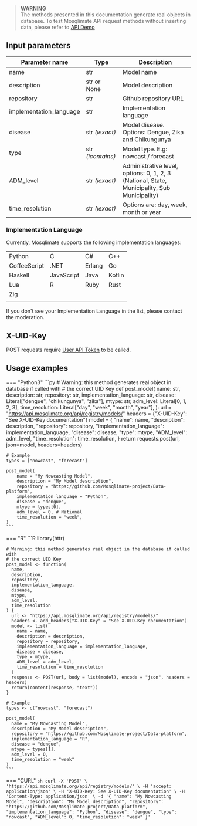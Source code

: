 > **WARNING**  
> The methods presented in this documentation generate real objects in database. To test Mosqlimate API request methods without inserting data, please refer to [API Demo](https://api.mosqlimate.org/api/docs)

## Input parameters 
| Parameter name | Type | Description |
|--|--|--|
| name | str | Model name | 
| description | str or None | Model description |
| repository | str | Github repository URL |
| implementation_language | str | Implementation language |
| disease | str _(iexact)_ | Model disease. Options: Dengue, Zika and Chikungunya |
| type | str _(icontains)_ | Model type. E.g: nowcast / forecast |
| ADM_level | str _(iexact)_ | Administrative level, options: 0, 1, 2, 3 (National, State, Municipality, Sub Municipality) |
| time_resolution | str _(iexact)_ | Options are: day, week, month or year |


### Implementation Language
Currently, Mosqlimate supports the following implementation languages:

|||||
|--|--|--|--|
| Python | C | C# | C++ | 
| CoffeeScript | .NET | Erlang | Go |
| Haskell | JavaScript | Java | Kotlin |
| Lua | R | Ruby | Rust |
| Zig |
||||

If you don't see your Implementation Language in the list, please contact the moderation.

## X-UID-Key
POST requests require [User API Token](uid-key.md) to be called.

## Usage examples

=== "Python3"
    ```py
    # Warning: this method generates real object in database if called with
    # the correct UID Key
    def post_model(
        name: str, 
        description: str, 
        repository: str, 
        implementation_language: str, 
        disease: Literal["dengue", "chikungunya", "zika"],
        mtype: str,
        adm_level: Literal[0, 1, 2, 3],
        time_resolution: Literal["day", "week", "month", "year"],
    ):
        url = "https://api.mosqlimate.org/api/registry/models/"
        headers = {"X-UID-Key": "See X-UID-Key documentation"}
        model = {
            "name": name,
            "description": description,
            "repository": repository,
            "implementation_language": implementation_language,
            "disease": disease,
            "type": mtype,
            "ADM_level": adm_level,
            "time_resolution": time_resolution,
        }
        return requests.post(url, json=model, headers=headers)


    # Example
    types = ["nowcast", "forecast"]

    post_model(
        name = "My Nowcasting Model",
        description = "My Model description",
        repository = "https://github.com/Mosqlimate-project/Data-platform",
        implementation_language = "Python",
        disease = "dengue",
        mtype = types[0],
        adm_level = 0, # National
        time_resolution = "week",
    )
    ```

=== "R"
    ```R
    library(httr)

    # Warning: this method generates real object in the database if called with
    # the correct UID Key
    post_model <- function(
      name,
      description,
      repository,
      implementation_language,
      disease,
      mtype,
      adm_level,
      time_resolution
    ) {
      url <- "https://api.mosqlimate.org/api/registry/models/"
      headers <- add_headers("X-UID-Key" = "See X-UID-Key documentation")
      model <- list(
        name = name,
        description = description,
        repository = repository,
        implementation_language = implementation_language,
        disease = disease,
        type = mtype,
        ADM_level = adm_level,
        time_resolution = time_resolution
      )
      response <- POST(url, body = list(model), encode = "json", headers = headers)
      return(content(response, "text"))
    }

    # Example
    types <- c("nowcast", "forecast")

    post_model(
      name = "My Nowcasting Model",
      description = "My Model description",
      repository = "https://github.com/Mosqlimate-project/Data-platform",
      implementation_language = "R",
      disease = "dengue",
      mtype = types[1],
      adm_level = 0,
      time_resolution = "week"
    )
    ```

=== "CURL"
    ```sh
    curl -X 'POST' \
        'https://api.mosqlimate.org/api/registry/models/' \
        -H 'accept: application/json' \
        -H 'X-UID-Key: See X-UID-Key documentation' \
        -H 'Content-Type: application/json' \
        -d '{
        "name": "My Nowcasting Model",
        "description": "My Model description",
        "repository": "https://github.com/Mosqlimate-project/Data-platform",
        "implementation_language": "Python",
        "disease": "dengue",
        "type": "nowcast",
        "ADM_level": 0,
        "time_resolution": "week"
    }'
    ```
